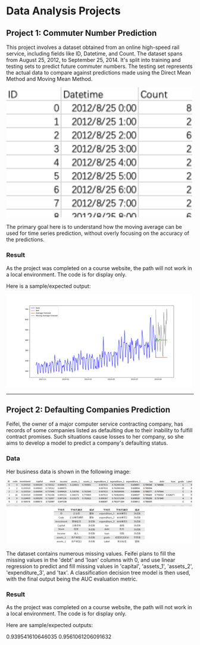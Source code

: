 # Data Analysis Projects

## Project 1: Commuter Number Prediction

This project involves a dataset obtained from an online high-speed rail service, including fields like ID, Datetime, and Count. The dataset spans from August 25, 2012, to September 25, 2014. It's split into training and testing sets to predict future commuter numbers. The testing set represents the actual data to compare against predictions made using the Direct Mean Method and Moving Mean Method.

<img src="Data_Analysis/Elements/193.png" width="500"/>

The primary goal here is to understand how the moving average can be used for time series prediction, without overly focusing on the accuracy of the predictions.

### Result

As the project was completed on a course website, the path will not work in a local environment. The code is for display only.

Here is a sample/expected output: 

<img src="Data_Analysis/Elements/figure_1.png" width="500"/>

---

## Project 2: Defaulting Companies Prediction

Feifei, the owner of a major computer service contracting company, has records of some companies listed as defaulting due to their inability to fulfill contract promises. Such situations cause losses to her company, so she aims to develop a model to predict a company's defaulting status.

### Data

Her business data is shown in the following image:

<img src="Data_Analysis/Elements/11111117 (1).png" width="500"/>

The dataset contains numerous missing values. Feifei plans to fill the missing values in the 'debt' and 'loan' columns with 0, and use linear regression to predict and fill missing values in 'capital', 'assets_1', 'assets_2', 'expenditure_3', and 'tax'. A classification decision tree model is then used, with the final output being the AUC evaluation metric.

### Result

As the project was completed on a course website, the path will not work in a local environment. The code is for display only.

Here are sample/expected outputs: 

0.939541610646035
0.9561061206091632

